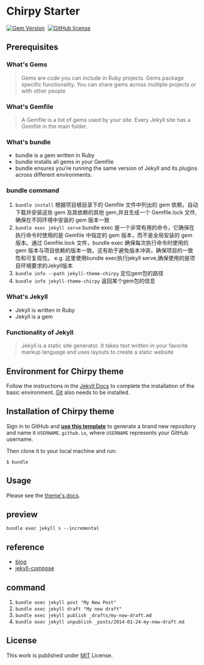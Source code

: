 # Chirpy Starter

[![Gem Version](https://img.shields.io/gem/v/jekyll-theme-chirpy)][gem]&nbsp;
[![GitHub license](https://img.shields.io/github/license/cotes2020/chirpy-starter.svg?color=blue)][mit]


## Prerequisites
### What's Gems
> Gems are code you can include in Ruby projects. Gems package specific functionality. You can share gems across multiple projects or with other people
### What's Gemfile
> A Gemfile is a list of gems used by your site. Every Jekyll site has a Gemfile in the main folder.
### What's bundle
* bundle is a gem written in Ruby
* bundle installs all gems in your Gemfile
* bundle ensures you’re running the same version of Jekyll and its plugins across different environments.
### bundle command
1. `bundle install`
根据项目根目录下的 Gemfile 文件中列出的 gem 依赖，自动下载并安装这些 gem 及其依赖的其他 gem,并且生成一个 Gemfile.lock 文件,确保在不同环境中安装的 gem 版本一致
2. `bundle exec jekyll serve`
bundle exec 是一个非常有用的命令，它确保在执行命令时使用的是 Gemfile 中指定的 gem 版本，而不是全局安装的 gem 版本。通过 Gemfile.lock 文件，bundle exec 确保每次执行命令时使用的 gem 版本与项目依赖的版本一致。这有助于避免版本冲突，确保项目的一致性和可复现性。
e.g. 这里使用bundle exec执行jekyll serve,确保使用的是项目环境要求的Jekyll版本
3. `bundle info --path jekyll-theme-chirpy`
定位gem包的路径
4. `bundle info jekyll-theme-chirpy`
返回某个gem包的信息

### What's Jekyll
* Jekyll is written in Ruby
* Jekyll is a gem

### Functionality of Jekyll
> Jekyll is a static site generator. It takes text written in your favorite markup language and uses layouts to create a static website

## Environment for Chirpy theme

Follow the instructions in the [Jekyll Docs](https://jekyllrb.com/docs/installation/) to complete the installation of the basic environment. [Git](https://git-scm.com/) also needs to be installed.



## Installation of Chirpy theme

Sign in to GitHub and [**use this template**][use-template] to generate a brand new repository and name it
`USERNAME.github.io`, where `USERNAME` represents your GitHub username.

Then clone it to your local machine and run:

```console
$ bundle
```

## Usage

Please see the [theme's docs](https://github.com/cotes2020/jekyll-theme-chirpy#documentation).

## preview
`bundle exec jekyll s --incremental`

## reference
* [blog](https://chirpy.cotes.page/posts/write-a-new-post/)  
* [jekyll-compose](https://github.com/jekyll/jekyll-compose)

## command
1. `bundle exec jekyll post "My New Post"`
2. `bundle exec jekyll draft "My new draft"`
3. `bundle exec jekyll publish _drafts/my-new-draft.md`
4. `bundle exec jekyll unpublish _posts/2014-01-24-my-new-draft.md`

## License

This work is published under [MIT][mit] License.

[gem]: https://rubygems.org/gems/jekyll-theme-chirpy
[chirpy]: https://github.com/cotes2020/jekyll-theme-chirpy/
[use-template]: https://github.com/cotes2020/chirpy-starter/generate
[CD]: https://en.wikipedia.org/wiki/Continuous_deployment
[mit]: https://github.com/cotes2020/chirpy-starter/blob/master/LICENSE
